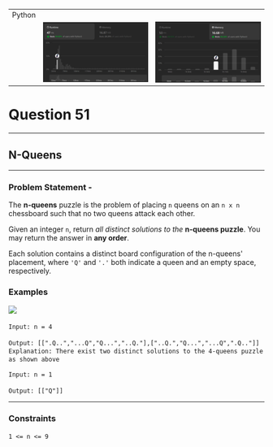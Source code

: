 ||||
|---|---|---|
|Python|
||<img src = 'https://raw.githubusercontent.com/ayush7823/sample-/main/N-Queens-LeetCode%20(1).png' width = 400>|<img src = 'https://raw.githubusercontent.com/ayush7823/sample-/main/N-Queens-LeetCode.png' width = 400>


# Question 51
****
## N-Queens  

****
### Problem Statement -

The **n-queens** puzzle is the problem of placing `n` queens on an `n x n` chessboard such that no two queens attack each other.

Given an integer `n`, return *all distinct solutions to the* **n-queens puzzle**. You may return the answer in **any order**.

Each solution contains a distinct board configuration of the n-queens' placement, where `'Q'` and `'.'` both indicate a queen and an empty space, respectively.

### Examples

<img src = 'https://assets.leetcode.com/uploads/2020/11/13/queens.jpg' width = 400>

```
Input: n = 4

Output: [[".Q..","...Q","Q...","..Q."],["..Q.","Q...","...Q",".Q.."]]
Explanation: There exist two distinct solutions to the 4-queens puzzle as shown above
```
```
Input: n = 1

Output: [["Q"]]
```
****
### Constraints
```
1 <= n <= 9
```
